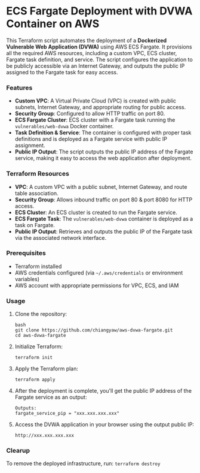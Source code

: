 # ECS Fargate Deployment with DVWA Container on AWS

This Terraform script automates the deployment of a **Dockerized Vulnerable Web Application (DVWA)** using AWS ECS Fargate. It provisions all the required AWS resources, including a custom VPC, ECS cluster, Fargate task definition, and service. The script configures the application to be publicly accessible via an Internet Gateway, and outputs the public IP assigned to the Fargate task for easy access.

### Features

- **Custom VPC**: A Virtual Private Cloud (VPC) is created with public subnets, Internet Gateway, and appropriate routing for public access.
- **Security Group**: Configured to allow HTTP traffic on port 80.
- **ECS Fargate Cluster**: ECS cluster with a Fargate task running the `vulnerables/web-dvwa` Docker container.
- **Task Definition & Service**: The container is configured with proper task definitions and is deployed as a Fargate service with public IP assignment.
- **Public IP Output**: The script outputs the public IP address of the Fargate service, making it easy to access the web application after deployment.

### Terraform Resources

- **VPC**: A custom VPC with a public subnet, Internet Gateway, and route table association.
- **Security Group**: Allows inbound traffic on port 80 & port 8080 for HTTP access.
- **ECS Cluster**: An ECS cluster is created to run the Fargate service.
- **ECS Fargate Task**: The `vulnerables/web-dvwa` container is deployed as a task on Fargate.
- **Public IP Output**: Retrieves and outputs the public IP of the Fargate task via the associated network interface.

### Prerequisites

- Terraform installed
- AWS credentials configured (via `~/.aws/credentials` or environment variables)
- AWS account with appropriate permissions for VPC, ECS, and IAM

### Usage

1. Clone the repository:
   ```
   bash
   git clone https://github.com/chiangyaw/aws-dvwa-fargate.git
   cd aws-dvwa-fargate
   ```

2. Initialize Terraform:
    ```
    terraform init
    ```

3. Apply the Terraform plan:
    ```
    terraform apply
    ```

4. After the deployment is complete, you'll get the public IP address of the Fargate service as an output:
    ```
    Outputs:
    fargate_service_pip = "xxx.xxx.xxx.xxx"
    ```

5.  Access the DVWA application in your browser using the output public IP:
    ```
    http://xxx.xxx.xxx.xxx
    ```

### Clearup
To remove the deployed infrastructure, run:
    ```
    terraform destroy
    ```
